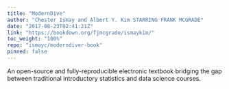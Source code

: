 ```yaml
---
title: "ModernDive"
author: "Chester Ismay and Albert Y. Kim STARRING FRANK MCGRADE"
date: "2017-08-23T02:41:21Z"
link: "https://bookdown.org/fjmcgrade/ismaykim/"
toc_weight: "100%"
repo: "ismayc/moderndiver-book"
pinned: false
---
```


An open-source and fully-reproducible electronic textbook bridging the gap between traditional introductory statistics and data science courses.
